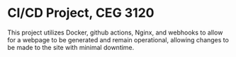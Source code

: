 # CI/CD Project, CEG 3120
This project utilizes Docker, github actions, Nginx, and webhooks to allow for a webpage to be generated 
and remain operational, allowing changes to be made to the site with minimal downtime. 
